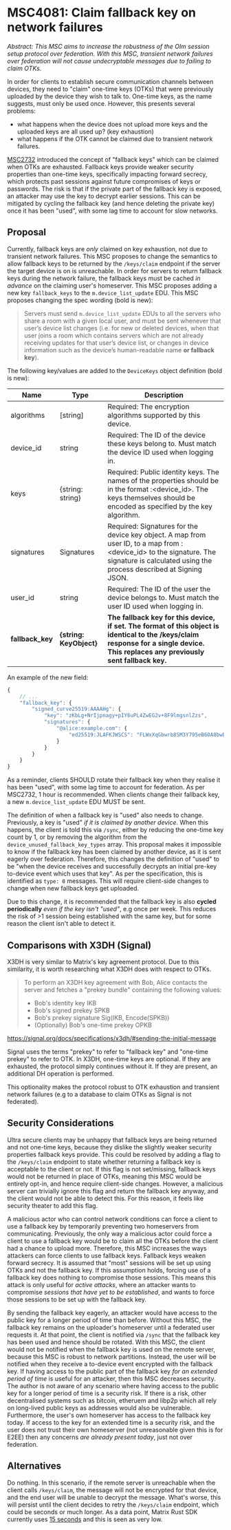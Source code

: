 # MSC4081: Claim fallback key on network failures

*Abstract: This MSC aims to increase the robustness of the Olm session setup protocol over federation.
With this MSC, transient network failures over federation will not cause undecryptable messages due to
failing to claim OTKs.*

In order for clients to establish secure communication channels between devices, they need to "claim" one-time keys
(OTKs) that were previously uploaded by the device they wish to talk to. One-time keys, as the name suggests, must
only be used once. However, this presents several problems:
 - what happens when the device does not upload more keys and the uploaded keys are all used up? (key exhaustion)
 - what happens if the OTK cannot be claimed due to transient network failures.

[MSC2732](https://github.com/matrix-org/matrix-spec-proposals/pull/2732) introduced the concept of "fallback keys" 
which can be claimed when OTKs are exhausted. Fallback keys provide weaker security properties than one-time keys, 
specifically impacting forward secrecy, which protects past sessions against future compromises of keys or passwords.
The risk is that if the private part of the fallback key is exposed, an attacker may use the key to decrypt earlier
sessions. This can be mitigated by cycling the fallback key (and hence deleting the private key) once it has been
"used", with some lag time to account for slow networks.

## Proposal

Currently, fallback keys are _only_ claimed on key exhaustion, not due to transient network failures. This MSC
proposes to change the semantics to allow fallback keys to be returned by the `/keys/claim` endpoint if the server
the target device is on is unreachable. In order for servers to return fallback keys during the network failure,
the fallback keys must be cached _in advance_ on the claiming user's homeserver. This MSC proposes adding a new
key `fallback_keys` to the `m.device_list_update` EDU. This MSC proposes changing the spec wording (bold is new):

> Servers must send `m.device_list_update` EDUs to all the servers who share a room with a given local user, and
> must be sent whenever that user’s device list changes (i.e. for new or deleted devices, when that user joins a
> room which contains servers which are not already receiving updates for that user’s device list, or changes in
> device information such as the device’s human-readable name **or fallback key**).

The following key/values are added to the `DeviceKeys` object definition (bold is new):

| Name             | Type                    | Description                                                                                                                                                                                               |
|------------------|-------------------------|-----------------------------------------------------------------------------------------------------------------------------------------------------------------------------------------------------------|
| algorithms       | [string]                | Required: The encryption algorithms supported by this device.                                                                                                                                             |
| device_id        | string                  | Required: The ID of the device these keys belong to. Must match the device ID used when logging in.                                                                                                       |
| keys             | {string: string}        | Required:  Public identity keys. The names of the properties should be in the format  <algorithm>:<device_id>. The keys themselves should be encoded as specified by the key algorithm.                   |
| signatures       | Signatures              | Required:  Signatures for the device key object. A map from user ID, to a map from  <algorithm>:<device_id> to the signature.   The signature is calculated using the process described at  Signing JSON. |
| user_id          | string                  | Required: The ID of the user the device belongs to. Must match the user ID used when logging in.                                                                                                          |
| **fallback_key** | **{string: KeyObject}** | **The fallback key for this device, if set. The format of this object is identical to the /keys/claim response for a single device. This replaces any previously sent fallback key.**                                                                         |

An example of the new field:
```js
{
    // ...
    "fallback_key": {
        "signed_curve25519:AAAAHg": {
            "key": "zKbLg+NrIjpnagy+pIY6uPL4ZwEG2v+8F9lmgsnlZzs",
            "signatures": {
                "@alice:example.com": {
                    "ed25519:JLAFKJWSCS": "FLWxXqGbwrb8SM3Y795eB6OA8bwBcoMZFXBqnTn58AYWZSqiD45tlBVcDa2L7RwdKXebW/VzDlnfVJ+9jok1Bw"
                }
            }
        }
    }
}
```

As a reminder, clients SHOULD rotate their fallback key when they realise it has been "used", with some lag time
to account for federation. As per MSC2732, 1 hour is recommended. When clients change their fallback key, a new
`m.device_list_update` EDU MUST be sent.

The definition of when a fallback key is "used" also needs to change. Previously, a key is "used"
_if it is claimed by another device_. When this happens, the client is told this via `/sync`, either by reducing
the one-time key count by 1, or by removing the algorithm from the `device_unused_fallback_key_types` array. This proposal
makes it impossible to know if the fallback key has been claimed by another device, as it is sent eagerly over
federation. Therefore, this changes the definition of "used" to be "when the device receives and successfully
decrypts an initial pre-key to-device event which uses that key". As per the specification, this is identified as
`type: 0` messages. This will require client-side changes to change when new fallback keys get uploaded.

Due to this change, it is recommended that the fallback key is also **cycled periodically**
_even if the key isn't "used"_, e.g once per week. This reduces the risk of >1 session being established with the same
key, but for some reason the client isn't able to detect it.

## Comparisons with X3DH (Signal)

X3DH is very similar to Matrix's key agreement protocol. Due to this similarity, it is worth researching what X3DH
does with respect to OTKs.

> To perform an X3DH key agreement with Bob, Alice contacts the server and fetches a "prekey bundle" containing the following values:
>
>   - Bob's identity key IKB
>   - Bob's signed prekey SPKB
>   - Bob's prekey signature Sig(IKB, Encode(SPKB))
>   - (Optionally) Bob's one-time prekey OPKB

https://signal.org/docs/specifications/x3dh/#sending-the-initial-message


Signal uses the terms "prekey" to refer to "fallback key" and "one-time prekey" to refer to OTK. In X3DH, one-time
keys are optional. If they are exhausted, the protocol simply continues without it. If they are present, an additional
DH operation is performed.

This optionality makes the protocol robust to OTK exhaustion and transient network failures (e.g to a database to
claim OTKs as Signal is not federated).

## Security Considerations

Ultra secure clients may be unhappy that fallback keys are being returned and not one-time keys, because they
dislike the slightly weaker security properties fallback keys provide. This could be resolved by adding a flag to
the `/keys/claim` endpoint to state whether returning a fallback key is acceptable to the client or not. If this
flag is not set/missing, fallback keys would not be returned in place of OTKs, meaning this MSC would be entirely
opt-in, and hence require client-side changes. However, a malicious server can trivially ignore this flag and
return the fallback key anyway, and the client would not be able to detect this. For this reason, it feels like
security theater to add this flag.

A malicious actor who can control network conditions can force a client to use a fallback key by temporarily
preventing two homeservers from communicating. Previously, the only way a malicious actor could force a client to
use a fallback key would be to claim all the OTKs before the client had a chance to upload more. Therefore, this
MSC increases the ways attackers can force clients to use fallback keys. Fallback keys weaken forward secrecy. It
is assumed that "most" sessions will be set up using OTKs and not the fallback key. If this assumption holds,
forcing use of a fallback key does nothing to compromise those sessions. This means this attack is only useful for
_active attacks_, where an attacker wants to compromise _sessions that have yet to be established_, and wants to
force those sessions to be set up with the fallback key.

By sending the fallback key eagerly, an attacker would have access to the public key for a longer period of time than
before. Without this MSC, the fallback key remains on the uploader's homeserver until a federated user requests it.
At that point, the client is notified via `/sync` that the fallback key has been used and hence should be rotated.
With this MSC, the client would not be notified when the fallback key is used on the remote server, because this MSC
is robust to network partitions. Instead, the user will be notified when they receive a to-device event encrypted with
the fallback key. If having access to the public part of the fallback key
_for an extended period of time_ is useful for an attacker, then this MSC decreases security. The author is not aware
of any scenario where having access to the public key for a longer period of time is a security risk. If there is a
risk, other decentralised systems such as bitcoin, etheruem and libp2p which all rely on long-lived public keys as
addresses would also be vulnerable. Furthermore, the user's own homeserver has access to the fallback key today. If
access to the key for an extended time is a security risk, and the user does not trust their own homeserver (not
unreasonable given this is for E2EE) then any concerns _are already present today_, just not over federation.

## Alternatives

Do nothing. In this scenario, if the remote server is unreachable when the client calls `/keys/claim`, the message
will not be encrypted for that device, and the end user will be unable to decrypt the message. What's worse, this
will persist until the client decides to retry the `/keys/claim` endpoint, which could be seconds or much longer.
As a data point, Matrix Rust SDK currently uses [15 seconds](https://github.com/matrix-org/matrix-rust-sdk/issues/2804)
and this is seen as very low.


